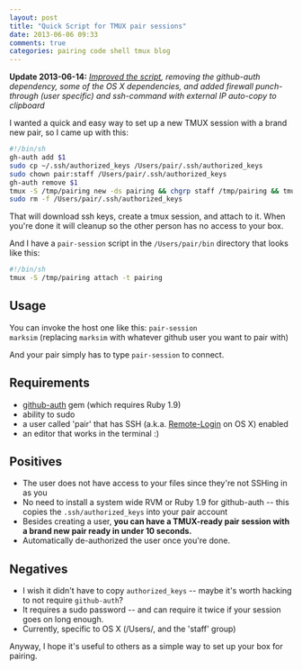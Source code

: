 ```yaml
---
layout: post
title: "Quick Script for TMUX pair sessions"
date: 2013-06-06 09:33
comments: true
categories: pairing code shell tmux blog
---
```


**Update 2013-06-14:** *[Improved the script](https://gist.github.com/marksim/5785406), removing the github-auth dependency, some of the OS X dependencies, and added firewall punch-through (user specific) and ssh-command with external IP auto-copy to clipboard*

I wanted a quick and easy way to set up a new TMUX session with a brand new pair, so I came up with this:

``` sh ~/bin/pair-session
#!/bin/sh
gh-auth add $1
sudo cp ~/.ssh/authorized_keys /Users/pair/.ssh/authorized_keys
sudo chown pair:staff /Users/pair/.ssh/authorized_keys
gh-auth remove $1
tmux -S /tmp/pairing new -ds pairing && chgrp staff /tmp/pairing && tmux -S /tmp/pairing attach -t pairing
sudo rm -f /Users/pair/.ssh/authorized_keys
```
That will download ssh keys, create a tmux session, and attach to it.  When you're done it will cleanup so the other person has no access to your box.

And I have a <code>pair-session</code> script in the <code>/Users/pair/bin</code> directory that looks like this:

``` sh /Users/pair/bin/pair-session
#!/bin/sh
tmux -S /tmp/pairing attach -t pairing
```

## Usage

You can invoke the host one like this: <code>pair-session marksim</code> (replacing <code>marksim</code> with whatever github user you want to pair with)

And your pair simply has to type <code>pair-session</code> to connect.


## Requirements

* [github-auth](https://github.com/chrishunt/github-auth) gem (which requires Ruby 1.9)
* ability to sudo 
* a user called 'pair' that has SSH (a.k.a. [Remote-Login](https://raw.github.com/chrishunt/github-auth/master/img/mac-os-ssh-sharing.jpg) on OS X) enabled
* an editor that works in the terminal :)

## Positives

* The user does not have access to your files since they're not SSHing in as you
* No need to install a system wide RVM or Ruby 1.9 for github-auth -- this copies the <code>.ssh/authorized_keys</code> into your pair account
* Besides creating a user, **you can have a TMUX-ready pair session with a brand new pair ready in under 10 seconds.**
* Automatically de-authorized the user once you're done.

## Negatives

* I wish it didn't have to copy <code>authorized_keys</code> -- maybe it's worth hacking to not require <code>github-auth</code>?
* It requires a sudo password -- and can require it twice if your session goes on long enough.
* Currently, specific to OS X (/Users/, and the 'staff' group)

Anyway, I hope it's useful to others as a simple way to set up your box for pairing.

